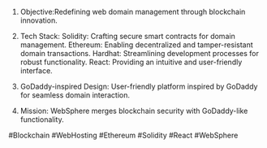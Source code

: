 1. Objective:Redefining web domain management through blockchain innovation.

2. Tech Stack:
Solidity: Crafting secure smart contracts for domain management.
Ethereum: Enabling decentralized and tamper-resistant domain transactions.
Hardhat: Streamlining development processes for robust functionality.
React: Providing an intuitive and user-friendly interface.

3. GoDaddy-inspired Design:
User-friendly platform inspired by GoDaddy for seamless domain interaction.

4. Mission:
WebSphere merges blockchain security with GoDaddy-like functionality. 

#Blockchain #WebHosting #Ethereum #Solidity #React #WebSphere
